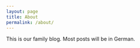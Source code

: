 ```yaml
---
layout: page
title: About
permalink: /about/
---
```


This is our family blog. Most posts will be in German.
